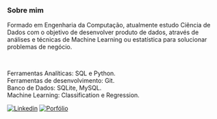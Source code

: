 ### Sobre mim
<p>Formado em Engenharia da Computação, atualmente estudo Ciência de Dados com o objetivo de desenvolver produto de dados, através de análises e técnicas de Machine Learning ou estatística para solucionar problemas de negócio.</p>
<br/>

Ferramentas Analíticas: SQL e Python.  
Ferramentas de desenvolvimento: Git.  
Banco de Dados: SQLite, MySQL.  
Machine Learning: Classification e Regression.  

[![Linkedin](https://img.shields.io/badge/-linkedin-blue?logo=linkedin&link=https://www.linkedin.com/in/jhonatanmarques/)](https://www.linkedin.com/in/jhonatanmarques/)
[![Porfólio](https://img.shields.io/badge/-Portfólio-gray?link=https://jhonatanmarques92.github.io/)](https://jhonatanmarques92.github.io/)


<!--### Linguagens e ferramentas

![Python](https://img.shields.io/badge/-Python-black?logo=python)
![Pandas](https://img.shields.io/badge/-Pandas-black?logo=pandas)
![Numpy](https://img.shields.io/badge/-Numpy-black?logo=numpy)
![Plotly](https://img.shields.io/badge/-Plotly-black?logo=plotly)
![Seaborn](https://img.shields.io/badge/-Seaborn-black)
![Scikit-learn](https://img.shields.io/badge/-Scikit%20Learn-black?logo=scikit-learn)
![Portfólio](https://img.shields.io/badge/-Portf%C3%B3lio-white?)
![Github](https://img.shields.io/badge/-Github-black?logo=github)
<!--
**jhonatanmarques92/jhonatanmarques92** is a ✨ _special_ ✨ repository because its `README.md` (this file) appears on your GitHub profile.

Here are some ideas to get you started:

- 🔭 I’m currently working on ...
- 🌱 I’m currently learning ...
- 👯 I’m looking to collaborate on ...
- 🤔 I’m looking for help with ...
- 💬 Ask me about ...
- 📫 How to reach me: ...
- 😄 Pronouns: ...
- ⚡ Fun fact: ...
-->
